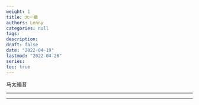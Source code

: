 ```yaml
---
weight: 1
title: 太一章
authors: Lenny
categories: null
tags: 
description: 
draft: false
date: "2022-04-19"
lastmod: "2022-04-26"
series:
toc: true
---
```

马太福音

<!--more-->
---



---

<script>
	var refTagger = {
		settings: {
			bibleVersion: "hlybblsmpshndtn" /*'KJV'*/
		}
	}; 

	(function(d, t) {
		var n=d.querySelector('[nonce]');
		refTagger.settings.nonce = n && (n.nonce||n.getAttribute('nonce'));
		var g = d.createElement(t), s = d.getElementsByTagName(t)[0];
		g.src = 'https://api.reftagger.com/v2/RefTagger.js';
		g.nonce = refTagger.settings.nonce;
		s.parentNode.insertBefore(g, s);
